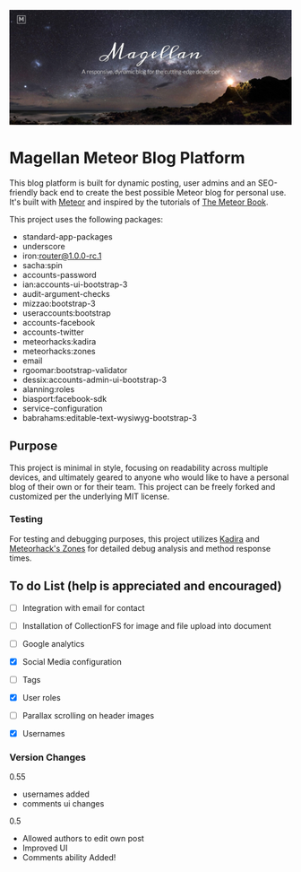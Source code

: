 ![](/public/images/screenshot.png)

# Magellan Meteor Blog Platform

This blog platform is built for dynamic posting, user admins and an SEO-friendly back end to create the best possible Meteor blog for personal use.
It's built with [Meteor](http://meteor.com) and inspired by the tutorials of [The Meteor Book](http://themeteorbook.com).

This project uses the following packages:

- standard-app-packages
- underscore
- iron:router@1.0.0-rc.1
- sacha:spin
- accounts-password
- ian:accounts-ui-bootstrap-3
- audit-argument-checks
- mizzao:bootstrap-3
- useraccounts:bootstrap
- accounts-facebook
- accounts-twitter
- meteorhacks:kadira
- meteorhacks:zones
- email
- rgoomar:bootstrap-validator
- dessix:accounts-admin-ui-bootstrap-3
- alanning:roles
- biasport:facebook-sdk
- service-configuration
- babrahams:editable-text-wysiwyg-bootstrap-3


## Purpose

This project is minimal in style, focusing on readability across multiple devices, and ultimately geared to anyone who would like to have a personal blog of their own or for their team. This project can be freely forked and customized per the underlying MIT license.

### Testing
For testing and debugging purposes, this project utilizes [Kadira](https://kadira.io) and [Meteorhack's Zones](https://github.com/angular/zone.js) for detailed debug analysis and method response times.


## To do List (help is appreciated and encouraged)
- [ ] Integration with email for contact
- [ ] Installation of CollectionFS for image and file upload into document
- [ ] Google analytics
- [x] Social Media configuration
- [ ] Tags
- [x] User roles
- [ ] Parallax scrolling on header images
- [x] Usernames


### Version Changes
0.55
- usernames added
- comments ui changes

0.5
- Allowed authors to edit own post
- Improved UI
- Comments ability Added!
